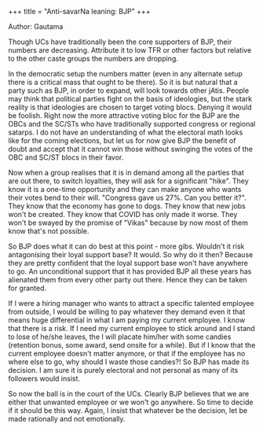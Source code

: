 +++
title = "Anti-savarNa leaning: BJP"
+++

Author: Gautama

Though UCs have traditionally been the core supporters of BJP, their numbers are decreasing. Attribute it to low TFR or other factors but relative to the other caste groups the numbers are dropping.

In the democratic setup the numbers matter (even in any alternate setup there is a critical mass that ought to be there). So it is but natural that a party such as BJP, in order to expand, will look towards other jAtis. People may think that political parties fight on the basis of ideologies, but the stark reality is that ideologies are chosen to target voting blocs. Denying it would be foolish. Right now the more attractive voting bloc for the BJP are the OBCs and the SC/STs who have traditionally supported congress or regional satarps. I do not have an understanding of what the electoral math looks like for the coming elections, but let us for now give BJP the benefit of doubt and accept that it cannot win those without swinging the votes of the OBC and SC/ST blocs in their favor. 

Now when a group realises that it is in demand among all the parties that are out there, to switch loyalties, they will ask for a significant "hike". They know it is a one-time opportunity and they can make anyone who wants their votes bend to their will. "Congress gave us 27%. Can you better it?". They know that the economy has gone to dogs. They know that new jobs won't be created. They know that COVID has only made it worse. They won't be swayed by the promise of "Vikas" because by now most of them know that's not possible.

So BJP does what it can do best at this point - more gibs. Wouldn't it risk antagonising their loyal support base? It would. So why do it then? Because they are pretty confident that the loyal support base won't have anywhere to go. An unconditional support that it has provided BJP all these years has alienated them from every other party out there. Hence they can be taken for granted.

If I were a hiring manager who wants to attract a specific talented employee from outside, I would be willing to pay whatever they demand even it that means huge differential in what I am paying my current employee. I know that there is a risk. If I need my current employee to stick around and I stand to lose of he/she leaves, the I will placate him/her with some candies (retention bonus, some award, send onsite for a while). But if I know that the current employee doesn't matter anymore, or that if the employee has no where else to go, why should I waste those candies?! So BJP has made its decision. I am sure it is purely electoral and not personal as many of its followers would insist.

So now the ball is in the court of the UCs. Clearly BJP believes that we are either that unwanted employee or we won't go anywhere. So time to decide if it should be this way. Again, I insist that whatever be the decision, let be made rationally and not emotionally.